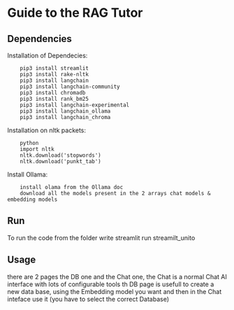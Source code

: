 # Guide to the RAG Tutor

## Dependencies
  Installation of Dependecies:
  
        pip3 install streamlit
        pip3 install rake-nltk
        pip3 install langchain
        pip3 install langchain-community
        pip3 install chromadb
        pip3 install rank_bm25
        pip3 install langchain-experimental
        pip3 install langchain_ollama
        pip3 install langchain_chroma
  Installation on nltk packets:
  
        python
        import nltk
        nltk.download('stopwords')
        nltk.download('punkt_tab')
  
  Install Ollama:

        install olama from the Ollama doc
        download all the models present in the 2 arrays chat models & embedding models
  
## Run
  To run the code from the folder write streamlit run streamilt_unito

## Usage
  there are 2 pages the DB one and the Chat one, the Chat is a normal Chat AI interface with lots of configurable tools
  th DB page is usefull to create a new data base, using the Embedding model you want and then in the Chat inteface use it (you have to select the correct Database)

  
